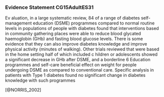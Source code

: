 ### Evidence Statement CG15AdultES31
Ev aluation, in a large systematic review, 84 of a range of diabetes self-management education (DSME) programmes compared to normal routine levels in populations of people with diabetes found that interventions based in community gathering places were able to reduce blood glycated haemoglobin (GHb) and fasting blood glucose levels. There is some evidence that they can also improve diabetes knowledge and improve physical activity (minutes of walking). Other trials reviewed that were based in the home setting  half of which included c hildren or adolescents  showed a significant decrease in GHb after DSME, and a borderline 6 Education programmes and self-care beneficial effect on weight for people undergoing DSME as compared to conventional care. Specific analysis in patients with Type 1 diabetes found no significant change in diabetes knowledge with such programmes



[@NORRIS_2002]
